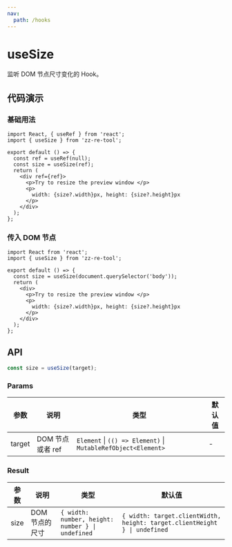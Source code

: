 ```yaml
---
nav:
  path: /hooks
---
```


# useSize

监听 DOM 节点尺寸变化的 Hook。

## 代码演示

### 基础用法

```tsx
import React, { useRef } from 'react';
import { useSize } from 'zz-re-tool';

export default () => {
  const ref = useRef(null);
  const size = useSize(ref);
  return (
    <div ref={ref}>
      <p>Try to resize the preview window </p>
      <p>
        width: {size?.width}px, height: {size?.height}px
      </p>
    </div>
  );
};
```
### 传入 DOM 节点

```tsx
import React from 'react';
import { useSize } from 'zz-re-tool';

export default () => {
  const size = useSize(document.querySelector('body'));
  return (
    <div>
      <p>Try to resize the preview window </p>
      <p>
        width: {size?.width}px, height: {size?.height}px
      </p>
    </div>
  );
};
```
## API

```typescript
const size = useSize(target);
```

### Params

| 参数   | 说明             | 类型                                                          | 默认值 |
| ------ | ---------------- | ------------------------------------------------------------- | ------ |
| target | DOM 节点或者 ref | `Element` \| `(() => Element)` \| `MutableRefObject<Element>` | -      |

### Result

| 参数 | 说明           | 类型                                             | 默认值                                                                    |
| ---- | -------------- | ------------------------------------------------ | ------------------------------------------------------------------------- |
| size | DOM 节点的尺寸 | `{ width: number, height: number } \| undefined` | `{ width: target.clientWidth, height: target.clientHeight } \| undefined` |
